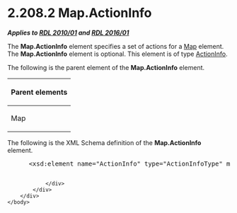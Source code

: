 <html dir="LTR" xmlns:mshelp="http://msdn.microsoft.com/mshelp" xmlns:ddue="http://ddue.schemas.microsoft.com/authoring/2003/5" xmlns:xlink="http://www.w3.org/1999/xlink" xmlns:tool="http://www.microsoft.com/tooltip">
    <head>
        <meta http-equiv="Content-Type" content="text/html; CHARSET=utf-8"></meta>
        <meta name="save" content="history"></meta>
        <title>2.208.2 Map.ActionInfo</title>
        <xml>
            <mshelp:toctitle title="2.208.2 Map.ActionInfo"></mshelp:toctitle>
            <mshelp:rltitle title="[MS-RDL]: Map.ActionInfo"></mshelp:rltitle>
            <mshelp:keyword index="A" term="acc41d71-aa85-4a93-b56a-688b3e418e28"></mshelp:keyword>
            <mshelp:attr name="DCSext.ContentType" value="open specification"></mshelp:attr>
            <mshelp:attr name="AssetID" value="acc41d71-aa85-4a93-b56a-688b3e418e28"></mshelp:attr>
            <mshelp:attr name="TopicType" value="kbRef"></mshelp:attr>
            <mshelp:attr name="DCSext.Title" value="[MS-RDL]: Map.ActionInfo" />
        </xml>
    </head>
    <body>
        <div id="header">
            <h1 class="heading">2.208.2 Map.ActionInfo</h1>
        </div>
        <div id="mainSection">
            <div id="mainBody">
                <div id="allHistory" class="saveHistory"></div>
                <div id="sectionSection0" class="section" name="collapseableSection">
                    

<p><b><i>Applies to </i></b><a href="3428e690-a348-4ec7-8a6a-8efb42d2cdee.md"><b><i>RDL 2010/01</i></b></a><b><i>
and </i></b><a href="52ce3983-2bfc-4e72-9359-42aaf5fe4509.md"><b><i>RDL 2016/01</i></b></a></p>

<p>The <b>Map.ActionInfo</b> element specifies a set of actions
for a <a href="fd166dd8-6772-4507-b3f6-50a2b7cfd6ac.md">Map</a> element. The <b>Map.ActionInfo</b>
element is optional. This element is of type <a href="c2f76273-c025-42ba-bccf-91067d997228.md">ActionInfo</a>.</p>

<p>The following is the parent element of the <b>Map.ActionInfo</b>
element.</p>

<table>
 <thead>
  <tr>
   <th>
   <p>Parent elements</p>
   </th>
  </tr>
 </thead>
 <tr>
  <td>
  <p>Map</p>
  </td>
 </tr>
</table>

<p>The following is the XML Schema definition of the <b>Map.ActionInfo</b>
element.           </p>

<dl>
<dd>
<div><pre> &lt;xsd:element name=&quot;ActionInfo&quot; type=&quot;ActionInfoType&quot; minOccurs=&quot;0&quot; /&gt;
  
</pre></div>
</dd></dl>


                </div>
            </div>
        </div>
    </body>
</html>